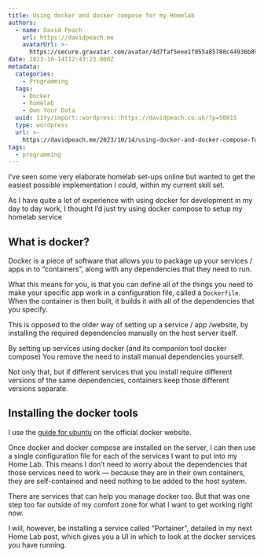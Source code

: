 ```yaml
---
title: Using docker and docker compose for my Homelab
authors:
  - name: David Peach
    url: https://davidpeach.me
    avatarUrl: >-
      https://secure.gravatar.com/avatar/4d7faf5eee1f055a85788c44936b8995eaab6dfb004e7854ec747ccb272e91ee?s=96&d=mm&r=g
date: 2023-10-14T12:43:23.000Z
metadata:
  categories:
    - Programming
  tags:
    - Docker
    - homelab
    - Own Your Data
  uuid: 11ty/import::wordpress::https://davidpeach.co.uk/?p=50815
  type: wordpress
  url: >-
    https://davidpeach.me/2023/10/14/using-docker-and-docker-compose-for-my-homelab/
tags:
  - programming
---
```

I’ve seen some very elaborate homelab set-ups online but wanted to get the easiest possible implementation I could, within my current skill set.

As I have quite a lot of experience with using docker for development in my day to day work, I thought I’d just try using docker compose to setup my homelab service

## What is docker?

Docker is a piece of software that allows you to package up your services / apps in to “containers”, along with any dependencies that they need to run.

What this means for you, is that you can define all of the things you need to make your specific app work in a configuration file, called a `Dockerfile`. When the container is then built, it builds it with all of the dependencies that you specify.

This is opposed to the older way of setting up a service / app /website, by installing the required dependencies manually on the host server itself.

By setting up services using docker (and its companion tool docker compose) You remove the need to install manual dependencies yourself.

Not only that, but if different services that you install require different versions of the same dependencies, containers keep those different versions separate.

## Installing the docker tools

I use the [guide for ubuntu](https://docs.docker.com/engine/install/ubuntu/) on the official docker website.

Once docker and docker compose are installed on the server, I can then use a single configuration file for each of the services I want to put into my Home Lab. This means I don’t need to worry about the dependencies that those services need to work — because they are in their own containers, they are self-contained and need nothing to be added to the host system.

There are services that can help you manage docker too. But that was one step too far outside of my comfort zone for what I want to get working right now.

I will, however, be installing a service called “Portainer”, detailed in my next Home Lab post, which gives you a UI in which to look at the docker services you have running.